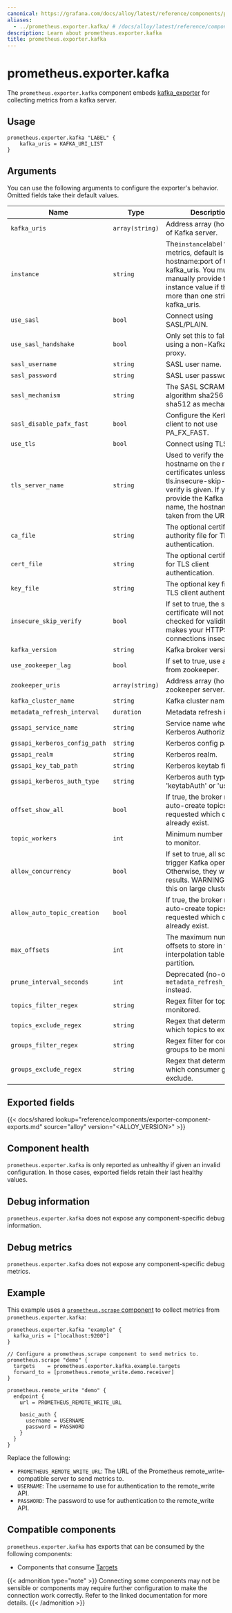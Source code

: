 ```yaml
---
canonical: https://grafana.com/docs/alloy/latest/reference/components/prometheus/prometheus.exporter.kafka/
aliases:
  - ../prometheus.exporter.kafka/ # /docs/alloy/latest/reference/components/prometheus.exporter.kafka/
description: Learn about prometheus.exporter.kafka
title: prometheus.exporter.kafka
---
```


# prometheus.exporter.kafka

The `prometheus.exporter.kafka` component embeds
[kafka_exporter](https://github.com/grafana/kafka_exporter) for collecting metrics from a kafka server.

## Usage

```alloy
prometheus.exporter.kafka "LABEL" {
    kafka_uris = KAFKA_URI_LIST
}
```

## Arguments

You can use the following arguments to configure the exporter's behavior.
Omitted fields take their default values.

| Name                          | Type            | Description                                                                                                                                                                            | Default | Required |
| ----------------------------- | --------------- | -------------------------------------------------------------------------------------------------------------------------------------------------------------------------------------- | ------- | -------- |
| `kafka_uris`                  | `array(string)` | Address array (host:port) of Kafka server.                                                                                                                                             |         | yes      |
| `instance`                    | `string`        | The`instance`label for metrics, default is the hostname:port of the first kafka_uris. You must manually provide the instance value if there is more than one string in kafka_uris.     |         | no       |
| `use_sasl`                    | `bool`          | Connect using SASL/PLAIN.                                                                                                                                                              |         | no       |
| `use_sasl_handshake`          | `bool`          | Only set this to false if using a non-Kafka SASL proxy.                                                                                                                                | `true`  | no       |
| `sasl_username`               | `string`        | SASL user name.                                                                                                                                                                        |         | no       |
| `sasl_password`               | `string`        | SASL user password.                                                                                                                                                                    |         | no       |
| `sasl_mechanism`              | `string`        | The SASL SCRAM SHA algorithm sha256 or sha512 as mechanism.                                                                                                                            |         | no       |
| `sasl_disable_pafx_fast`      | `bool`          | Configure the Kerberos client to not use PA_FX_FAST.                                                                                                                                   |         | no       |
| `use_tls`                     | `bool`          | Connect using TLS.                                                                                                                                                                     |         | no       |
| `tls_server_name`             | `string`        | Used to verify the hostname on the returned certificates unless tls.insecure-skip-tls-verify is given. If you don't provide the Kafka server name, the hostname is taken from the URL. |         | no       |
| `ca_file`                     | `string`        | The optional certificate authority file for TLS client authentication.                                                                                                                 |         | no       |
| `cert_file`                   | `string`        | The optional certificate file for TLS client authentication.                                                                                                                           |         | no       |
| `key_file`                    | `string`        | The optional key file for TLS client authentication.                                                                                                                                   |         | no       |
| `insecure_skip_verify`        | `bool`          | If set to true, the server's certificate will not be checked for validity. This makes your HTTPS connections insecure.                                                                 |         | no       |
| `kafka_version`               | `string`        | Kafka broker version.                                                                                                                                                                  | `2.0.0` | no       |
| `use_zookeeper_lag`           | `bool`          | If set to true, use a group from zookeeper.                                                                                                                                            |         | no       |
| `zookeeper_uris`              | `array(string)` | Address array (hosts) of zookeeper server.                                                                                                                                             |         | no       |
| `kafka_cluster_name`          | `string`        | Kafka cluster name.                                                                                                                                                                    |         | no       |
| `metadata_refresh_interval`   | `duration`      | Metadata refresh interval.                                                                                                                                                             | `1m`    | no       |
| `gssapi_service_name`         | `string`        | Service name when using Kerberos Authorization                                                                                                                                         |         | no       |
| `gssapi_kerberos_config_path` | `string`        | Kerberos config path.                                                                                                                                                                  |         | no       |
| `gssapi_realm`                | `string`        | Kerberos realm.                                                                                                                                                                        |         | no       |
| `gssapi_key_tab_path`         | `string`        | Kerberos keytab file path.                                                                                                                                                             |         | no       |
| `gssapi_kerberos_auth_type`   | `string`        | Kerberos auth type. Either 'keytabAuth' or 'userAuth'.                                                                                                                                 |         | no       |
| `offset_show_all`             | `bool`          | If true, the broker may auto-create topics that we requested which do not already exist.                                                                                               | `true`  | no       |
| `topic_workers`               | `int`           | Minimum number of topics to monitor.                                                                                                                                                   | `100`   | no       |
| `allow_concurrency`           | `bool`          | If set to true, all scrapes trigger Kafka operations. Otherwise, they will share results. WARNING: Disable this on large clusters.                                                     | `true`  | no       |
| `allow_auto_topic_creation`   | `bool`          | If true, the broker may auto-create topics that we requested which do not already exist.                                                                                               |         | no       |
| `max_offsets`                 | `int`           | The maximum number of offsets to store in the interpolation table for a partition.                                                                                                     | `1000`  | no       |
| `prune_interval_seconds`      | `int`           | Deprecated (no-op), use `metadata_refresh_interval` instead.                                                                                                                           | `30`    | no       |
| `topics_filter_regex`         | `string`        | Regex filter for topics to be monitored.                                                                                                                                               | `.*`    | no       |
| `topics_exclude_regex`        | `string`        | Regex that determines which topics to exclude.                                                                                                                                         | `^$`    | no       |
| `groups_filter_regex`         | `string`        | Regex filter for consumer groups to be monitored.                                                                                                                                      | `.*`    | no       |
| `groups_exclude_regex`        | `string`        | Regex that determines which consumer groups to exclude.                                                                                                                                | `^$`    | no       |

## Exported fields

{{< docs/shared lookup="reference/components/exporter-component-exports.md" source="alloy" version="<ALLOY_VERSION>" >}}

## Component health

`prometheus.exporter.kafka` is only reported as unhealthy if given
an invalid configuration. In those cases, exported fields retain their last
healthy values.

## Debug information

`prometheus.exporter.kafka` does not expose any component-specific
debug information.

## Debug metrics

`prometheus.exporter.kafka` does not expose any component-specific
debug metrics.

## Example

This example uses a [`prometheus.scrape` component][scrape] to collect metrics
from `prometheus.exporter.kafka`:

```alloy
prometheus.exporter.kafka "example" {
  kafka_uris = ["localhost:9200"]
}

// Configure a prometheus.scrape component to send metrics to.
prometheus.scrape "demo" {
  targets    = prometheus.exporter.kafka.example.targets
  forward_to = [prometheus.remote_write.demo.receiver]
}

prometheus.remote_write "demo" {
  endpoint {
    url = PROMETHEUS_REMOTE_WRITE_URL

    basic_auth {
      username = USERNAME
      password = PASSWORD
    }
  }
}
```

Replace the following:

- `PROMETHEUS_REMOTE_WRITE_URL`: The URL of the Prometheus remote_write-compatible server to send metrics to.
- `USERNAME`: The username to use for authentication to the remote_write API.
- `PASSWORD`: The password to use for authentication to the remote_write API.

[scrape]: ../prometheus.scrape/

<!-- START GENERATED COMPATIBLE COMPONENTS -->

## Compatible components

`prometheus.exporter.kafka` has exports that can be consumed by the following components:

- Components that consume [Targets](../../../compatibility/#targets-consumers)

{{< admonition type="note" >}}
Connecting some components may not be sensible or components may require further configuration to make the connection work correctly.
Refer to the linked documentation for more details.
{{< /admonition >}}

<!-- END GENERATED COMPATIBLE COMPONENTS -->
